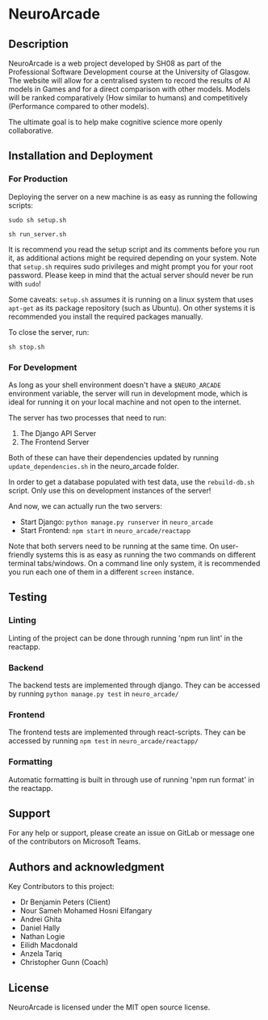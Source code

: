 # NeuroArcade

## Description
NeuroArcade is a web project developed by SH08 as part of the Professional Software Development course at the University of Glasgow. The website will allow for a centralised system to record the results of AI models in Games and for a direct comparison with other models. Models will be ranked comparatively (How similar to humans) and competitively (Performance compared to other models).

The ultimate goal is to help make cognitive science more openly collaborative.

## Installation and Deployment

### For Production

Deploying the server on a new machine is as easy as running the following scripts:
```shell
sudo sh setup.sh
```
```shell
sh run_server.sh
```
It is recommend you read the setup script and its comments before you run it, as additional actions might be required depending on your system. Note that ``setup.sh`` requires sudo privileges and might prompt you for your root password. Please keep in mind that the actual server should never be run with ``sudo``!

Some caveats: ``setup.sh`` assumes it is running on a linux system that uses ``apt-get`` as its package repository (such as Ubuntu). On other systems it is recommended you install the required packages manually.  

To close the server, run:
```shell
sh stop.sh
```

### For Development

As long as your shell environment doesn't have a ``$NEURO_ARCADE`` environment variable, the server will run in development mode, which is ideal for running it on your local machine and not open to the internet.

The server has two processes that need to run:
1. The Django API Server
2. The Frontend Server

Both of these can have their dependencies updated by running ``update_dependencies.sh`` in the neuro_arcade folder.

In order to get a database populated with test data, use the ``rebuild-db.sh`` script. Only use this on development instances of the server! 

And now, we can actually run the two servers:

- Start Django: ``python manage.py runserver`` in ``neuro_arcade``
- Start Frontend: ``npm start`` in ``neuro_arcade/reactapp``

Note that both servers need to be running at the same time. On user-friendly systems this is as easy as running the two commands on different terminal tabs/windows. On a command line only system, it is recommended you run each one of them in a different ``screen`` instance. 

## Testing

### Linting

Linting of the project can be done through running 'npm run lint' in the reactapp.

### Backend

The backend tests are implemented through django. They can be accessed by running `python manage.py test` in `neuro_arcade/`

### Frontend

The frontend tests are implemented through react-scripts. They can be accessed by running `npm test` in `neuro_arcade/reactapp/`

### Formatting

Automatic formatting is built in through use of running 'npm run format' in the reactapp.

## Support
For any help or support, please create an issue on GitLab or message one of the contributors on Microsoft Teams.

## Authors and acknowledgment
Key Contributors to this project:
- Dr Benjamin Peters (Client)
- Nour Sameh Mohamed Hosni Elfangary
- Andrei Ghita
- Daniel Hally
- Nathan Logie
- Eilidh Macdonald
- Anzela Tariq
- Christopher Gunn (Coach)

## License
NeuroArcade is licensed under the MIT open source license.

